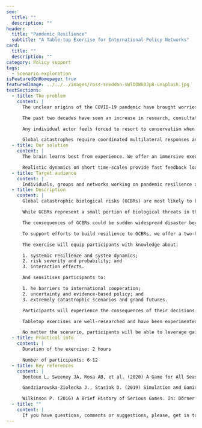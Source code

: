 ```yaml
---
seo:
  title: ""
  description: ""
header:
  title: "Pandemic Resilience"
  subtitle: "A Table-top Exercise for International Policy Networks"
card:
  title: ""
  description: ""
category: Policy support
tags:
  - Scenario exploration
isFeaturedOnHomepage: true
featuredImage: ../../../images/ross-sneddon-sWlDOWk0Jp8-unsplash.jpg
textSections:
  - title: The problem
    content: |
      The unclear origins of the COVID-19 pandemic have brought worries about deadly engineered pathogens into the public awareness. For years, experts have been warning of even deadlier outbreaks but a focus on short-term results hinders pandemic preparedness.

      The past two decades have seen an increase in research, consultations and simulations on global catastrophic biological risks. Governments around the world have been sitting on a wealth of insights to build resilience to rare-yet-catastrophic events.

      Any individual actor feels forced to resort to conservatism when facing (i) a glut of information of questionable quality, (ii) deep uncertainty about the consequences of their action and (iii) scrutiny from a public that desires clarity.

      Global catastrophes require coordinated multilateral responses and close coordination between scientists and policy-makers but a bias towards symbolic action at regional and local scales impedes coordinated experimentation and learning.
  - title: Our solution
    content: |
      The brain learns best from experience. We offer an immersive exercise, adapted to the time-scarce reality of policy actors, allowing participants to practice decision-making and cooperation under pressure - online and offline.

      Realistic dynamics on short time-scales provide fast feedback loops that train intuition and build systems competencies. The exercise places a particular focus on ways to model systems and maintain cooperation.
  - title: Target audience
    content: |
      Individuals, groups and networks working on pandemic resilience at the national or international level.
  - title: Description
    content: |
      Global catastrophic biological risks (GCBRs) are most likely to be sudden developments - novel, and unresponsive to available medical countermeasures. Designing organisms, even by accident, that have unprecedented capacity for harm is now considered within the reach of current biotechnologies.

      While GCBRs represent a small portion of biological threats in the world and should not distract us from the work to prevent and respond to other vital disease priorities, GCBRs pose such extraordinary threats to humanity that they deserve high-level attention, risk assessment, resources, and strategic planning.

      The consequences of GCBRs could be sudden widespread disaster beyond the collective capability of national and international governments to control. The sustained damage to national governments, international relations, societal and economic stability could further exacerbate the deadly effect.

      To support efforts to build resilience to GCBRs, we offer a two-hour tabletop exercise with six to twelve participants to learn about each other, their environment, future pandemics and the effects of individual and collective decisions. Participants take on predefined roles and act in turns. The exercise dynamics mirror the unpredictability of the real world and immerse participants in the experience. Actors have different sets of resources and can take different actions. The evolution of the environment and the final outcome are a direct result of individual and collective choices.

      The exercise will equip participants with knowledge about:

      1. systemic resilience and system dynamics; 
      2. risk severity and probability; and 
      3. interaction effects. 

      And sensitises participants to:

      1. he barriers to international cooperation; 
      2. uncertainty and evidence-based policy; and 
      3. extremely catastrophic scenarios and grand futures.

      Participants will experience the consequences of their decisions in quick feedback loops, leading to scrutinize basic assumptions and understand interdependencies between different levels of governance and policy issues. Participants will also learn about tools to weigh conflicting preferences explicitly, process information collectively, avoid coordination failures and account for uncertainty while absorbing up to date knowledge on building resilience to future catastrophes.

      Tabletop exercises are well-researched and have been experimented with for over a century under the label of “role-play simulations”. Our offer is built based on a systematic review of the academic literature to ensure robustly beneficial deployment by building on the state of the art knowledge. Each run is complemented by a debriefing session to discuss the experience, possible questions or insights and to gather feedback. Contacts will be registered to collect feedback and assess impact.

      No matter the scenario, participants will be able to leverage gained insights in any group decision-making setting to improve coordination by accounting for uncertainty and knowledge gaps in a future-proof manner.
  - title: Practical info
    content: |
      Duration of the exercise: 2 hours

      Number of participants: 6-12
  - title: Key references
    content: |
      Bontoux L, Sweeney JA, Rosa AB, et al. (2020) A Game for All Seasons: Lessons and Learnings from the JRC’s Scenario Exploration System. World Futures Review. 12(1):81-103. https://doi.org/10.1177/1946756719890524

      Gandziarowska-Ziołecka J., Stasiak D. (2019) Simulation and Gaming for Policy Advice. In: Falk S., Glaab M., Römmele A., Schober H., Thunert M. (eds) Handbuch Politikberatung. Springer VS, Wiesbaden. https://doi.org/10.1007/978-3-658-03483-2_72

      Wilkinson P. (2016) A Brief History of Serious Games. In: Dörner R., Göbel S., Kickmeier-Rust M., Masuch M., Zweig K. (eds) Entertainment Computing and Serious Games. Lecture Notes in Computer Science, vol 9970. Springer, Cham. https://doi.org/10.1007/978-3-319-46152-6_2"
  - title: ""
    content: |
      If you have questions, comments or suggestions, please, get in touch. We are happy to provide more information, references, discuss ideas and explore collaborations.
---
```

